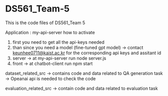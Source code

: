 # DS561_Team-5
This is the code files of DS561_Team 5

Application : my-api-server
how to activate 
1. first you need to get all the api-keys needed
2. than since you need a model (fine-tuned gpt model) -> contact keunhee0711@kaist.ac.kr for the corresponding api keys and assitant id
3. server -> at my-api-server run node server.js
4. front -> at chatbot-client run npm start

dataset_related_src
-> contains code and data related to QA generation task
-> Opeanai api is needed to check the code

evaluation_related_src
-> contain code and data related to evaluation task

